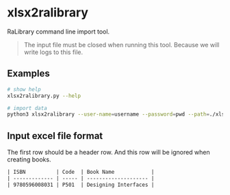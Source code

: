 # xlsx2ralibrary

RaLibrary command line import tool.

> The input file must be closed when running this tool.
> Because we will write logs to this file.

## Examples

```sh
# show help
xlsx2ralibrary.py --help

# import data
python3 xlsx2ralibrary --user-name=username --password=pwd --path=./xlsx2ralibrary/books.xlsx
```

## Input excel file format

The first row should be a header row.
And this row will be ignored when creating books.

```txt
| ISBN          | Code  | Book Name            |
| ------------- | ----- | -------------------- |
| 9780596008031 | P501  | Designing Interfaces |
```
